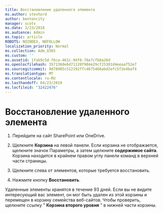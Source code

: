 ```yaml
---
title: Восстановление удаленного элемента
ms.author: stevhord
author: bentoncity
manager: scotv
ms.date: 3/23/2018
ms.audience: Admin
ms.topic: article
ROBOTS: NOINDEX, NOFOLLOW
localization_priority: Normal
ms.collection: Adm_O365
ms.custom: ''
ms.assetid: 1fab9c5d-f6ca-461c-94f0-76e7cfb8a26d
ms.openlocfilehash: 3571360e6d71120f904e29cf25301d4eeaaf52e7
ms.sourcegitcommit: 9d78905c512192ffc4675468abd2efc5f2e4baf4
ms.translationtype: MT
ms.contentlocale: ru-RU
ms.lasthandoff: 04/23/2019
ms.locfileid: "32422476"
---
```

# <a name="restore-a-deleted-item"></a>Восстановление удаленного элемента

1. Перейдите на сайт SharePoint или OneDrive.
    
2. Щелкните **Корзина** на левой панели. Если корзина не отображается, щелкните значок Параметры, а затем щелкните **содержимое сайта**. Корзина находится в крайнем правом углу панели команд в верхней части страницы.
    
3. Щелкните слева от элементов, которые требуется восстановить.
    
4. Нажмите кнопку **Восстановить**.
    
Удаленные элементы хранятся в течение 93 дней. Если вы не видите интересующий вас элемент, он мог быть удален из этой корзины и перемещен в корзину семейства веб-сайтов. Чтобы проверить, щелкните ссылку " **Корзина второго уровня** " в нижней части корзины. 
  

